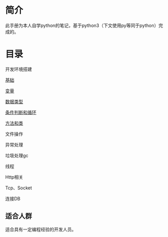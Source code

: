 # 简介

此手册为本人自学python的笔记，基于python3（下文使用py等同于python）完成的。

# 目录

开发环境搭建

[基础](基础.md)

[变量](变量.md)

[数据类型](数据类型.md)

[条件判断和循环](条件判断和循环.md)

[方法和类](方法和类.md)

文件操作

异常处理

垃圾处理gc

线程

Http相关

Tcp、Socket

连接DB

## 适合人群 ##
适合具有一定编程经验的开发人员。



